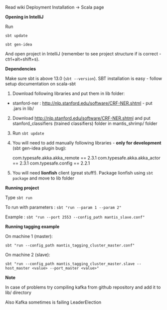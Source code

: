 Read wiki Deployment Installation -> Scala page


**Opening in IntelliJ**

Run

`sbt update`

`sbt gen-idea`

And open project in IntelliJ (remember to see project structure if is correct -
ctrl+alt+shift+s).


**Dependencies**

Make sure sbt is above 13.0 (`sbt --version`). SBT installation is easy - follow
setup documentation on scala-sbt

1. Download following libraries and put them in lib folder:

  * stanford-ner : http://nlp.stanford.edu/software/CRF-NER.shtml - put .jars in lib/

2. Download http://nlp.stanford.edu/software/CRF-NER.shtml and
put stanford_classifiers (trained classifiers) folder in mantis_shrimp/ folder

3. Run `sbt update`

4. You will need to add manually following libraries - **only for development** (sbt gen-idea plugin bug):

   com.typesafe.akka.akka_remote == 2.3.1
   com.typesafe.akka.akka_actor == 2.3.1
   com.typesafe.config == 2.2.1

5. You will need **lionfish** client (great stuff!). Package lionfish using `sbt package` and move to lib folder

**Running project**

Type `sbt run`

To run with parameters : `sbt "run --param 1 --param 2"`

Example : `sbt "run --port 2553 --config_path mantis_slave.conf"`

**Running tagging example**

On machine 1 (master):

`sbt "run --config_path mantis_tagging_cluster_master.conf"`

On machine 2 (slave):

`sbt "run --config_path mantis_tagging_cluster_master.slave --host_master <value> --port_master <value>"`

**Note**

In case of problems try compiling kafka from github repository
and add it to lib/ directory

Also Kafka sometimes is failing LeaderElection

